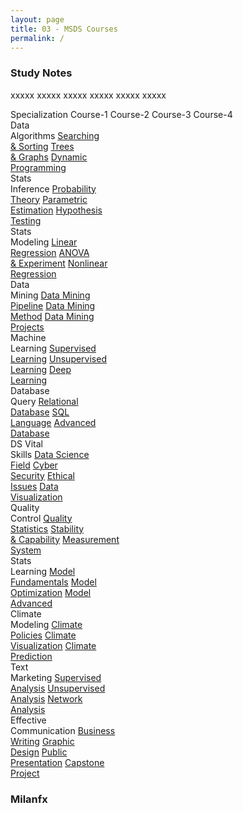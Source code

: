 ```yaml
---
layout: page
title: 03 - MSDS Courses
permalink: /
---
```


<h3>Study Notes</h3>

xxxxx xxxxx xxxxx xxxxx xxxxx xxxxx

<div>
  <span class="cour">Specialization</span>
  <span class="spec">Course-1</span>
  <span class="spec">Course-2</span>
  <span class="spec">Course-3</span>
  <span class="spec">Course-4</span>
</div>

<div>
  <span class="spec">Data<br>Algorithms</span>
  <a href="/03-MSDS-Courses/MSDS01/" class="cour">Searching<br>& Sorting</a>
  <a href="/03-MSDS-Courses/MSDS02/" class="cour">Trees<br>& Graphs</a>
  <a href="/03-MSDS-Courses/MSDS03/" class="cour">Dynamic<br>Programming</a>
</div>

<div>
  <span class="spec">Stats<br>Inference</span>
  <a href="/03-MSDS-Courses/MSDS04/" class="cour">Probability<br>Theory</a>
  <a href="/03-MSDS-Courses/MSDS05/" class="cour">Parametric<br>Estimation</a>
  <a href="/03-MSDS-Courses/MSDS06/" class="cour">Hypothesis<br>Testing</a>
</div>

<div>
  <span class="spec">Stats<br>Modeling</span>
  <a href="/03-MSDS-Courses/MSDS07/" class="cour">Linear<br>Regression</a>
  <a href="/03-MSDS-Courses/MSDS08/" class="cour">ANOVA<br>& Experiment</a>
  <a href="/03-MSDS-Courses/MSDS09/" class="cour">Nonlinear<br>Regression</a>
</div>

<div>
  <span class="spec">Data<br>Mining</span>
  <a href="/03-MSDS-Courses/MSDS10/" class="cour">Data Mining<br>Pipeline</a>
  <a href="/03-MSDS-Courses/MSDS11/" class="cour">Data Mining<br>Method</a>
  <a href="/03-MSDS-Courses/MSDS12/" class="cour">Data Mining<br>Projects</a>
</div>

<div>
  <span class="spec">Machine<br>Learning</span>
  <a href="/03-MSDS-Courses/MSDS13/" class="cour">Supervised<br>Learning</a>
  <a href="/03-MSDS-Courses/MSDS14/" class="cour">Unsupervised<br>Learning</a>
  <a href="/03-MSDS-Courses/MSDS15/" class="cour">Deep<br>Learning</a>
</div>

<div>
  <span class="spec">Database<br>Query</span>
  <a href="/03-MSDS-Courses/MSDS16/" class="cour">Relational<br>Database</a>
  <a href="/03-MSDS-Courses/MSDS17/" class="cour">SQL<br>Language</a>
  <a href="/03-MSDS-Courses/MSDS18/" class="cour">Advanced<br>Database</a>
</div>

<div>
  <span class="spec">DS Vital<br>Skills</span>
  <a href="/03-MSDS-Courses/MSDS19/" class="cour">Data Science<br>Field</a>
  <a href="/03-MSDS-Courses/MSDS20/" class="cour">Cyber<br>Security</a>
  <a href="/03-MSDS-Courses/MSDS21/" class="cour">Ethical<br>Issues</a>
  <a href="/03-MSDS-Courses/MSDS22/" class="cour">Data<br>Visualization</a>
</div>

<div>
  <span class="spec">Quality<br>Control</span>
  <a href="/03-MSDS-Courses/MSDS23/" class="cour">Quality<br>Statistics</a>
  <a href="/03-MSDS-Courses/MSDS24/" class="cour">Stability<br>& Capability</a>
  <a href="/03-MSDS-Courses/MSDS25/" class="cour">Measurement<br>System</a>
</div>

<div>
  <span class="spec">Stats<br>Learning</span>
  <a href="/03-MSDS-Courses/MSDS26/" class="cour">Model<br>Fundamentals</a>
  <a href="/03-MSDS-Courses/MSDS27/" class="cour">Model<br>Optimization</a>
  <a href="/03-MSDS-Courses/MSDS28/" class="cour">Model<br>Advanced</a>
</div>

<div>
  <span class="spec">Climate<br>Modeling</span>
  <a href="/03-MSDS-Courses/MSDS29/" class="cour">Climate<br>Policies</a>
  <a href="/03-MSDS-Courses/MSDS30/" class="cour">Climate<br>Visualization</a>
  <a href="/03-MSDS-Courses/MSDS31/" class="cour">Climate<br>Prediction</a>
</div>

<div>
  <span class="spec">Text<br>Marketing</span>
  <a href="/03-MSDS-Courses/MSDS32/" class="cour">Supervised<br>Analysis</a>
  <a href="/03-MSDS-Courses/MSDS33/" class="cour">Unsupervised<br>Analysis</a>
  <a href="/03-MSDS-Courses/MSDS34/" class="cour">Network<br>Analysis</a>
</div>

<div>
  <span class="spec">Effective<br>Communication</span>
  <a href="/03-MSDS-Courses/MSDS35/" class="cour">Business<br>Writing</a>
  <a href="/03-MSDS-Courses/MSDS36/" class="cour">Graphic<br>Design</a>
  <a href="/03-MSDS-Courses/MSDS37/" class="cour">Public<br>Presentation</a>
  <a href="/03-MSDS-Courses/MSDS38/" class="cour">Capstone<br>Project</a>
</div>

<h3>Milanfx</h3>